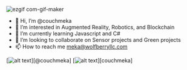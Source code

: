 ![ezgif com-gif-maker](https://user-images.githubusercontent.com/21232416/128249208-46fda594-639c-4af2-86ef-c15afa17c460.gif)
- 👋 Hi, I’m @couchmeka 
- 👀 I’m interested in Augmented Reality, Robotics, and Blockchain
- 🌱 I’m currently learning Javascript and C#
- 💞️ I’m looking to collaborate on Sensor projects and Green projects
- 📫 How to reach me meka@wolfberryllc.com
<!-- Please don't remove this: Grab your social icons from https://github.com/carlsednaoui/gitsocial -->

<!-- display the social media buttons in your README -->

[![alt text][1.1]][@couchmeka]
[![alt text][6.1]][couchmeka]


<!-- links to social media icons -->
<!-- no need to change these -->

<!-- icons with padding -->

[1.1]: http://i.imgur.com/tXSoThF.png (twitter icon with padding)
[6.1]: http://i.imgur.com/0o48UoR.png (github icon with padding)

<!-- icons without padding -->

[1.2]: http://i.imgur.com/wWzX9uB.png (twitter icon without padding)
[6.2]: http://i.imgur.com/9I6NRUm.png (github icon without padding)

<!---
couchmeka/couchmeka is a ✨ special ✨ repository because its `README.md` (this file) appears on your GitHub profile.
You can click the Preview link to take a look at your changes.
--->

